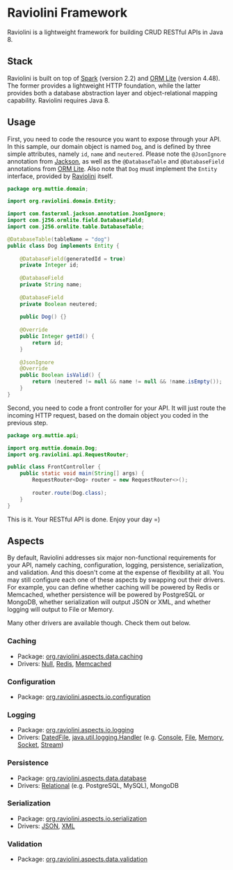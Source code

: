 # Raviolini Framework

Raviolini is a lightweight framework for building CRUD RESTful APIs in Java 8.

## Stack

Raviolini is built on top of [Spark](https://github.com/perwendel/spark) (version 2.2) and [ORM Lite](https://github.com/j256/ormlite-core) (version 4.48). The former provides a lightweight HTTP foundation, while the latter provides both a database abstraction layer and object-relational mapping capability. Raviolini requires Java 8.

## Usage

First, you need to code the resource you want to expose through your API. In this sample, our domain object is named `Dog`, and is defined by three simple attributes, namely `id`, `name` and `neutered`. Please note the `@JsonIgnore` annotation from [Jackson](https://github.com/FasterXML/jackson), as well as the `@DatabaseTable` and `@DatabaseField` annotations from [ORM Lite](https://github.com/j256/ormlite-core). Also note that `Dog` must implement the `Entity` interface, provided by [Raviolini](https://github.com/otaviofff/raviolini) itself. 

```java
package org.muttie.domain;

import org.raviolini.domain.Entity;

import com.fasterxml.jackson.annotation.JsonIgnore;
import com.j256.ormlite.field.DatabaseField;
import com.j256.ormlite.table.DatabaseTable;

@DatabaseTable(tableName = "dog")
public class Dog implements Entity {
    
    @DatabaseField(generatedId = true)
    private Integer id;
    
    @DatabaseField
    private String name;
    
    @DatabaseField
    private Boolean neutered;
    
    public Dog() {}
    
    @Override
    public Integer getId() {
        return id;
    }
    
    @JsonIgnore
    @Override
    public Boolean isValid() {
        return (neutered != null && name != null && !name.isEmpty());
    }
}
```

Second, you need to code a front controller for your API. It will just route the incoming HTTP request, based on the domain object you coded in the previous step.

```java
package org.muttie.api;

import org.muttie.domain.Dog;
import org.raviolini.api.RequestRouter;

public class FrontController {
    public static void main(String[] args) {
        RequestRouter<Dog> router = new RequestRouter<>();
        
        router.route(Dog.class);
    }
}
```

This is it. Your RESTful API is done. Enjoy your day =)

## Aspects

By default, Raviolini addresses six major non-functional requirements for your API, namely caching, configuration, logging, persistence, serialization, and validation. And this doesn't come at the expense of flexibility at all. You may still configure each one of these aspects by swapping out their drivers. For example, you can define whether caching will be powered by Redis or Memcached, whether persistence will be powered by PostgreSQL or MongoDB, whether serialization will output JSON or XML, and whether logging will output to File or Memory.

Many other drivers are available though. Check them out below.

### Caching
- Package: [org.raviolini.aspects.data.caching](https://github.com/otaviofff/raviolini/tree/master/src/main/java/org/raviolini/aspects/data/caching)
- Drivers: [Null](https://github.com/otaviofff/raviolini/blob/master/src/main/java/org/raviolini/aspects/data/caching/drivers/NullCacheDriver.java), [Redis](https://github.com/otaviofff/raviolini/blob/master/src/main/java/org/raviolini/aspects/data/caching/drivers/RedisCacheDriver.java), [Memcached](https://github.com/otaviofff/raviolini/blob/master/src/main/java/org/raviolini/aspects/data/caching/drivers/MemcachedCacheDriver.java)

### Configuration
- Package: [org.raviolini.aspects.io.configuration](https://github.com/otaviofff/raviolini/tree/master/src/main/java/org/raviolini/aspects/io/configuration)

### Logging
- Package: [org.raviolini.aspects.io.logging](https://github.com/otaviofff/raviolini/tree/master/src/main/java/org/raviolini/aspects/io/logging)
- Drivers: [DatedFile](https://github.com/otaviofff/raviolini/blob/master/src/main/java/org/raviolini/aspects/io/logging/drivers/DatedFileHandler.java), [java.util.logging.Handler](https://docs.oracle.com/javase/8/docs/api/java/util/logging/Handler.html) (e.g. [Console](https://docs.oracle.com/javase/8/docs/api/java/util/logging/ConsoleHandler.html), [File](https://docs.oracle.com/javase/8/docs/api/java/util/logging/FileHandler.html), [Memory](https://docs.oracle.com/javase/8/docs/api/java/util/logging/MemoryHandler.html), [Socket](https://docs.oracle.com/javase/8/docs/api/java/util/logging/SocketHandler.html), [Stream](https://docs.oracle.com/javase/8/docs/api/java/util/logging/StreamHandler.html))

### Persistence
- Package: [org.raviolini.aspects.data.database](https://github.com/otaviofff/raviolini/tree/master/src/main/java/org/raviolini/aspects/data/database)
- Drivers: [Relational](https://github.com/otaviofff/raviolini/blob/master/src/main/java/org/raviolini/aspects/data/database/drivers/RelationalDatabaseDriver.java) (e.g. PostgreSQL, MySQL), MongoDB

### Serialization
- Package: [org.raviolini.aspects.io.serialization](https://github.com/otaviofff/raviolini/tree/master/src/main/java/org/raviolini/aspects/io/serialization)
- Drivers: [JSON](https://github.com/otaviofff/raviolini/blob/master/src/main/java/org/raviolini/aspects/io/serialization/drivers/JsonSerializationDriver.java), [XML](https://github.com/otaviofff/raviolini/blob/master/src/main/java/org/raviolini/aspects/io/serialization/drivers/XmlSerializationDriver.java)

### Validation
- Package: [org.raviolini.aspects.data.validation](https://github.com/otaviofff/raviolini/tree/master/src/main/java/org/raviolini/aspects/data/validation)
